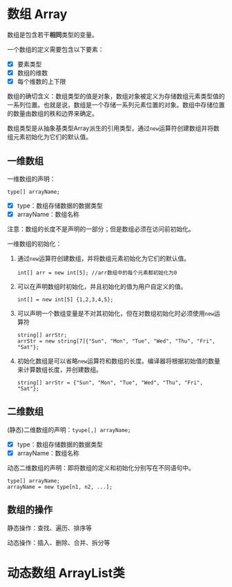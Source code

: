 # 数组 Array

数组是包含若干**相同**类型的变量。

一个数组的定义需要包含以下要素：

- [x] 要素类型
- [x] 数组的维数
- [x] 每个维数的上下限

数组的确切含义：数组类型的值是对象，数组对象被定义为存储数组元素类型值的一系列位置。也就是说，数组是一个存储一系列元素位置的对象。数组中存储位置的数量由数组的秩和边界来确定。

数组类型是从抽象基类型Array派生的引用类型，通过`new`运算符创建数组并将数组元素初始化为它们的默认值。

## 一维数组

一维数组的声明：

`type[] arrayName;`

- [x] type：数组存储数据的数据类型
- [x] arrayName：数组名称

注意：数组的长度不是声明的一部分；但是数组必须在访问前初始化。

一维数组的初始化：

1. 通过`new`运算符创建数组，并将数组元素初始化为它们的默认值。
   
   ```
   int[] arr = new int[5]; //arr数组中的每个元素都初始化为0
   ```

2. 可以在声明数组时初始化，并且初始化的值为用户自定义的值。

   ```
   int[] = new int[5] {1,2,3,4,5};
   ```

3. 可以声明一个数组变量是不对其初始化，但在对数组初始化时必须使用`new`运算符
   
   ```
   string[] arrStr;
   arrStr = new string[7]{"Sun", "Mon", "Tue", "Wed", "Thu", "Fri", "Sat"};
   ```
   
4. 初始化数组是可以省略`new`运算符和数组的长度。编译器将根据初始值的数量来计算数组长度，并创建数组。
   
   ```
   string[] arrStr = {"Sun", "Mon", "Tue", "Wed", "Thu", "Fri", "Sat"};
   ```

## 二维数组

(静态)二维数组的声明：`tyupe[,] arrayName;`

- [x] type：数组存储数据的数据类型
- [x] arrayName：数组名称

动态二维数组的声明：即将数组的定义和初始化分别写在不同语句中。

```
type[] arrayName;
arrayName = new type[n1, n2, ...];
```

## 数组的操作

静态操作：查找、遍历、排序等

动态操作：插入、删除、合并、拆分等

# 动态数组 ArrayList类

